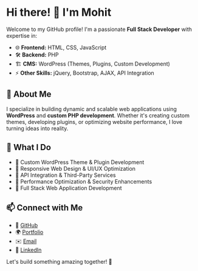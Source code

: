 ﻿# Hi there! 👋 I'm Mohit

Welcome to my GitHub profile! I'm a passionate **Full Stack Developer** with expertise in:

- 🌐 **Frontend:** HTML, CSS, JavaScript
- 🛠️ **Backend:** PHP
- 🏗️ **CMS:** WordPress (Themes, Plugins, Custom Development)
- ⚡ **Other Skills:** jQuery, Bootstrap, AJAX, API Integration

## 🚀 About Me
I specialize in building dynamic and scalable web applications using **WordPress** and **custom PHP development**. Whether it's creating custom themes, developing plugins, or optimizing website performance, I love turning ideas into reality.

## 📌 What I Do
- 🔹 Custom WordPress Theme & Plugin Development
- 🔹 Responsive Web Design & UI/UX Optimization
- 🔹 API Integration & Third-Party Services
- 🔹 Performance Optimization & Security Enhancements
- 🔹 Full Stack Web Application Development

## 📫 Connect with Me
- 🔗 [GitHub](https://github.com/Mohit2098/)
- 🌍 [Portfolio](https://mohit2098.github.io/my_portfolio/)
- ✉️ [Email](mailto:semwalmohit12@gmail.com)
- 💼 [LinkedIn](https://www.linkedin.com/in/mohit-semwal/)

Let's build something amazing together! 🚀
